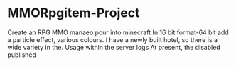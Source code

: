 MMORpgitem-Project
==================

Create an RPG MMO manaeo pour into minecraft In 16 bit format-64 bit add a particle effect, various colours. I have a newly built hotel, so there is a wide variety in the. Usage within the server logs  At present, the disabled published
